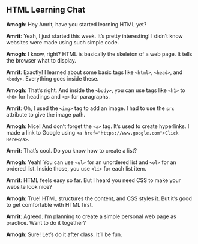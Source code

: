 ## HTML Learning Chat

**Amogh**: Hey Amrit, have you started learning HTML yet?

**Amrit**: Yeah, I just started this week. It’s pretty interesting! I didn’t know websites were made using such simple code.

**Amogh**: I know, right? HTML is basically the skeleton of a web page. It tells the browser what to display.

**Amrit**: Exactly! I learned about some basic tags like `<html>`, `<head>`, and `<body>`. Everything goes inside these.

**Amogh**: That’s right. And inside the `<body>`, you can use tags like `<h1>` to `<h6>` for headings and `<p>` for paragraphs.

**Amrit**: Oh, I used the `<img>` tag to add an image. I had to use the `src` attribute to give the image path.

**Amogh**: Nice! And don’t forget the `<a>` tag. It’s used to create hyperlinks. I made a link to Google using `<a href="https://www.google.com">Click Here</a>`.

**Amrit**: That’s cool. Do you know how to create a list?

**Amogh**: Yeah! You can use `<ul>` for an unordered list and `<ol>` for an ordered list. Inside those, you use `<li>` for each list item.

**Amrit**: HTML feels easy so far. But I heard you need CSS to make your website look nice?

**Amogh**: True! HTML structures the content, and CSS styles it. But it’s good to get comfortable with HTML first.

**Amrit**: Agreed. I’m planning to create a simple personal web page as practice. Want to do it together?

**Amogh**: Sure! Let’s do it after class. It’ll be fun.
